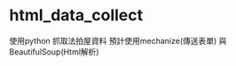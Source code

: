 html_data_collect
=================

使用python 抓取法拍屋資料
預計使用mechanize(傳送表單) 與 BeautifulSoup(Html解析)




